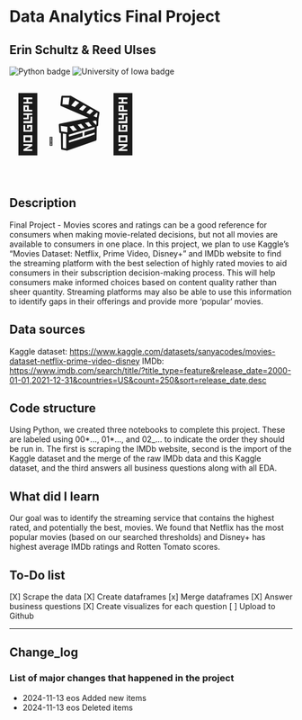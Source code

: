 # Data Analytics Final Project

## Erin Schultz & Reed Ulses

![Python badge](https://img.shields.io/badge/Python-3776AB?style=for-the-badge&logo=python&logoColor=white)
![University of Iowa badge](https://img.shields.io/static/v1?message=Hawks!!&labelColor=000000&color=FFCD00&label=Go&style=for-the-badge)

<html>

<body>

<span style='font-size:100px;'>&#128640;</span>
<span style='font-size:100px">&#127909;'>&#129312;</span>
<span style='font-size:100px;'>&#127916;</span>
<span style='font-size:100px;'>&#127775;</span>

</body>
</html>

## Description

Final Project - Movies scores and ratings can be a good reference for consumers when making movie-related decisions, but not all movies are available to consumers in one place. In this project, we plan to use Kaggle’s “Movies Dataset: Netflix, Prime Video, Disney+” and IMDb website to find the streaming platform with the best selection of highly rated movies to aid consumers in their subscription decision-making process. This will help consumers make informed choices based on content quality rather than sheer quantity. Streaming platforms may also be able to use this information to identify gaps in their offerings and provide more ‘popular’ movies.

## Data sources

Kaggle dataset: https://www.kaggle.com/datasets/sanyacodes/movies-dataset-netflix-prime-video-disney
IMDb: https://www.imdb.com/search/title/?title_type=feature&release_date=2000-01-01,2021-12-31&countries=US&count=250&sort=release_date,desc

## Code structure

Using Python, we created three notebooks to complete this project. These are labeled using 00*..., 01*..., and 02\_... to indicate the order they should be run in. The first is scraping the IMDb website, second is the import of the Kaggle dataset and the merge of the raw IMDb data and this Kaggle dataset, and the third answers all business questions along with all EDA.

## What did I learn

Our goal was to identify the streaming service that contains the highest rated, and potentially the best, movies. We found that Netflix has the most popular movies (based on our searched thresholds) and Disney+ has highest average IMDb ratings and Rotten Tomato scores.

## To-Do list

[X] Scrape the data
[X] Create dataframes
[x] Merge dataframes
[X] Answer business questions
[X] Create visualizes for each question
[ ] Upload to Github

---

## Change_log

### List of major changes that happened in the project

- 2024-11-13 eos Added new items
- 2024-11-13 eos Deleted items

